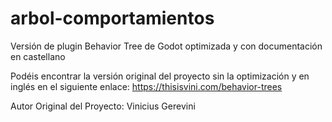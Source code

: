 # arbol-comportamientos
Versión de plugin Behavior Tree de Godot optimizada y con documentación en castellano

Podéis encontrar la versión original del proyecto sin la optimización y en inglés en el siguiente enlace:
https://thisisvini.com/behavior-trees

Autor Original del Proyecto:
Vinicius Gerevini
